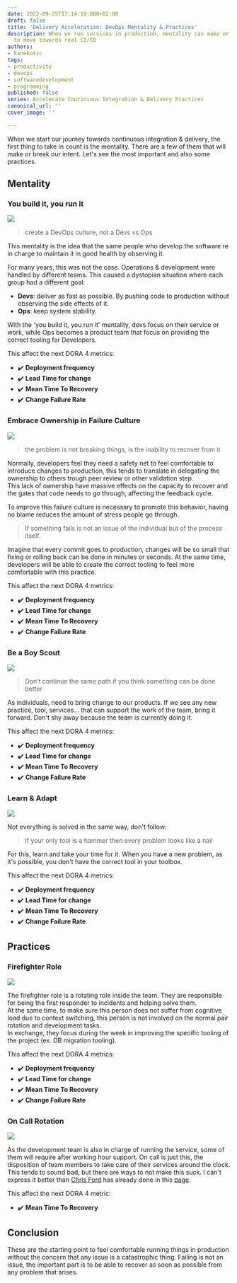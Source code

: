 ```yaml
---
date: 2022-09-25T17:14:19.000+02:00
draft: false
title: 'Delivery Acceleration: DevOps Mentality & Practices'
description: When we run services in production, mentality can make or break our intent
  to move towards real CI/CD
authors:
- kanekotic
tags:
- productivity
- devops
- softwaredevelopment
- programming
published: false
series: Accelerate Continious Integration & Delivery Practices
canonical_url: ''
cover_image: ''

---
```

When we start our journey towards continuous integration & delivery, the first thing to take in count is the mentality. There are a few of them that will make or break our intent. Let's see the most important and also some practices.

## Mentality

### You build it, you run it

![](https://www.kanekotic.com/img/run_it.jpg)

> create a DevOps culture, not a Devs vs Ops

This mentality is the idea that the same people who develop the software re in charge to maintain it in good health by observing it.

For many years, this was not the case. Operations & development were handled by different teams. This caused a dystopian situation where each group had a different goal:

* **Devs**: deliver as fast as possible. By pushing code to production without observing the side effects of it.
* **Ops**: keep system stability.

With the 'you build it, you run it' mentality, devs focus on their service or work, while Ops becomes a product team that focus on providing the correct tooling for Developers.

This affect the next DORA 4 metrics:

* ✔️ **Deployment frequency**
* ✔️ **Lead Time for change**
* ✔️ **Mean Time To Recovery**
* ✔️ **Change Failure Rate**

### Embrace Ownership in Failure Culture

![](https://www.kanekotic.com/img/1_w7sfzhdxzldtdwt7wfiabg.png)

> the problem is not breaking things, is the inability to recover from it

Normally, developers feel they need a safety net to feel comfortable to introduce changes to production, this tends to translate in delegating the ownership to others trough peer review or other validation step.  
This lack of ownership have massive effects on the capacity to recover and the gates that code needs to go through, affecting the feedback cycle.

To improve this failure culture is necessary to promote this behavior, having no blame reduces the amount of stress people go through. 

> If something fails is not an issue of the individual but of the process itself.

Imagine that every commit goes to production, changes will be so small that fixing or rolling back can be done in minutes or seconds. At the same time, developers will be able to create the correct tooling to feel more comfortable with this practice.

This affect the next DORA 4 metrics:

* ✔️ **Deployment frequency**
* ✔️ **Lead Time for change**
* ✔️ **Mean Time To Recovery**
* ✔️ **Change Failure Rate**

### Be a Boy Scout

![](https://www.kanekotic.com/img/scout.jpeg)

> Don’t continue the same path if you think something can be done better

As individuals, need to bring change to our products. If we see any new practice, tool, services… that can support the work of the team, bring it forward. Don't shy away because the team is currently doing it.

This affect the next DORA 4 metrics:

* ✔️ **Deployment frequency**
* ✔️ **Lead Time for change**
* ✔️ **Mean Time To Recovery**
* ✔️ **Change Failure Rate**

### Learn & Adapt

![](https://www.kanekotic.com/img/learn-64058_960_720-3730821950.jpeg)

Not everything is solved in the same way, don't follow:

> If your only tool is a hammer then every problem looks like a nail

For this, learn and take your time for it. When you have a new problem, as it's possible, you don't have the correct tool in your toolbox. 

This affect the next DORA 4 metrics:

* ✔️ **Deployment frequency**
* ✔️ **Lead Time for change**
* ✔️ **Mean Time To Recovery**
* ✔️ **Change Failure Rate**

## Practices

### Firefighter Role

![](https://www.kanekotic.com/img/firefighter.jpeg)

The firefighter role is a rotating role inside the team. They are responsible for being the first responder to incidents and helping solve them.  
At the same time, to make sure this person does not suffer from cognitive load due to context switching, this person is not involved on the normal pair rotation and development tasks.  
In exchange, they focus during the week in improving the specific tooling of the project (ex. DB migration tooling).

This affect the next DORA 4 metrics:

* ✔️ **Deployment frequency**
* ✔️ **Lead Time for change**
* ✔️ **Mean Time To Recovery**
* ✔️ **Change Failure Rate**

### On Call Rotation

![](https://www.kanekotic.com/img/on-call.jpeg)

As the development team is also in charge of running the service, some of them will require after working hour support. On call is just this, the disposition of team members to take care of their services around the clock.  
This tends to sound bad, but there are ways to not make this suck. I can't express it better than [Chris Ford](https://twitter.com/ctford) has already done in this [page](https://ctford.github.io/oncall-charter/).

This affect the next DORA 4 metric:

* ✔️ **Mean Time To Recovery**

## Conclusion

These are the starting point to feel comfortable running things in production without the concern that any issue is a catastrophic thing. Failing is not an issue, the important part is to be able to recover as soon as possible from any problem that arises.